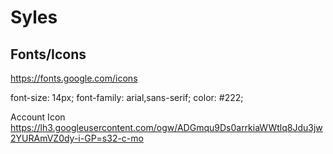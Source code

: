 # Syles

## Fonts/Icons

<https://fonts.google.com/icons>

<link href="https://fonts.googleapis.com/icon?family=Material+Icons"
      rel="stylesheet">

font-size: 14px;
font-family: arial,sans-serif;
color: #222;

Account Icon
<https://lh3.googleusercontent.com/ogw/ADGmqu9Ds0arrkiaWWtlq8Jdu3jw2YURAmVZ0dy-i-GP=s32-c-mo>
